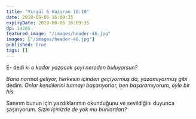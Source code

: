 ```yaml
---
title: "Virgül 6 Haziran 16:10"
date: 2018-06-06 16:09:35
expiryDate: 2019-06-06 16:09:35
dp: 14205
featured_image: "/images/header-46.jpg"
images: ["/images/header-46.jpg"]
published: true
tags: []
---
```




E- dedi ki *o kadar yazacak şeyi nereden buluyorsun?*

*Bana normal geliyor, herkesin içinden geçiyormuş da, yazamıyormuş gibi* dedim.
*Onlar kendilerini tutmayı başarıyorlar, ben başaramıyorum, öyle bir his.*

Sanırım bunun için yazdıklarımın okunduğunu ve sevildiğini duyunca şaşırıyorum.
*Sizin içinizde de yok mu bunlardan?*

